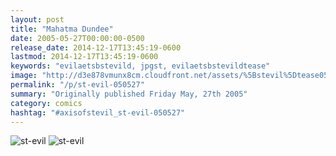 ```yaml
---
layout: post
title: "Mahatma Dundee"
date: 2005-05-27T00:00:00-0500
release_date: 2014-12-17T13:45:19-0600
lastmod: 2014-12-17T13:45:19-0600
keywords: "evilaetsbstevild, jpgst, evilaetsbstevildtease"
image: "http://d3e878vmunx8cm.cloudfront.net/assets/%5Bstevil%5Dtease05-26-05.jpg"
permalink: "/p/st-evil-050527"
summary: "Originally published Friday May, 27th 2005"
category: comics
hashtag: "#axisofstevil_st-evil-050527"
---
```


![st-evil](http://d3e878vmunx8cm.cloudfront.net/assets/%5Bstevil%5Dtease05-26-05.jpg)
![st-evil](http://d3e878vmunx8cm.cloudfront.net/assets/%5Bstevil%5D05-27-05.jpg)
